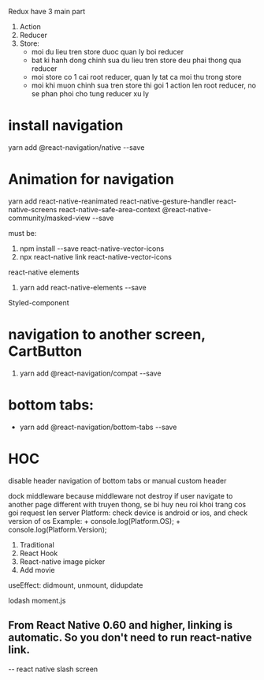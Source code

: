 Redux have 3 main part
1. Action
2. Reducer
3. Store: 
	- moi du lieu tren store duoc quan ly boi reducer 
	- bat ki hanh dong chinh sua du lieu tren store deu phai thong qua reducer
	- moi store co 1 cai root reducer, quan ly tat ca moi thu trong store
	- moi khi muon chinh sua tren store thi goi 1 action len root reducer, no se phan phoi cho tung reducer xu ly

# install navigation
  yarn add @react-navigation/native --save
# Animation for navigation
  yarn add react-native-reanimated react-native-gesture-handler 
  react-native-screens react-native-safe-area-context 
  @react-native-community/masked-view --save

must be: 
  1. npm install --save react-native-vector-icons	
  2. npx react-native link react-native-vector-icons

react-native elements
1. yarn add react-native-elements --save

Styled-component

# navigation to another screen, CartButton
1. yarn add @react-navigation/compat --save

# bottom tabs:
  + yarn add @react-navigation/bottom-tabs --save
# HOC

disable header navigation of bottom tabs or manual custom header 

dock middleware because middleware not destroy if user navigate to another page different with truyen thong, 
se bi huy neu roi khoi trang cos goi request len server
Platform: check device is android or ios, and check version of os
Example: 
    + console.log(Platform.OS);
    + console.log(Platform.Version);

1. Traditional
2. React Hook
3. React-native image picker
4. Add movie

useEffect: didmount, unmount, didupdate

lodash
moment.js

## From React Native 0.60 and higher, linking is automatic. So you don't need to run react-native link.
-- react native slash screen